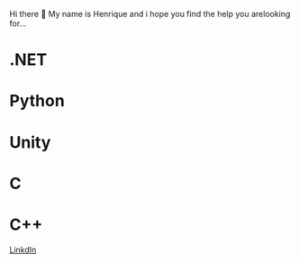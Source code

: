 Hi there 👋
  My name is Henrique and i hope you find the help you arelooking for...

<h1>.NET</h1>
<h1>Python</h1>
<h1>Unity</h1>
<h1>C</h1>
<h1>C++</h1>

<a href="https://www.linkedin.com/in/henrique-rodrigues-750951226/">LinkdIn</a>

